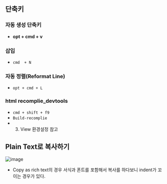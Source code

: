 ## 단축키

### 자동 생성 단축키
* **opt + cmd + v**

### 삽입
* `cmd  + N`

### 자동 정렬(Reformat Line)
* `opt + cmd + L`

### html recomplie_devtools
* `cmd + shift + f9`
* `Build-recomplie`
* 03. View 환경설정 참고

## Plain Text로 복사하기
![image](https://user-images.githubusercontent.com/39082893/111367699-56aa6e80-86d8-11eb-9959-438ab7613bca.png)
* Copy as rich text의 경우 서식과 폰트를 포함해서 복사를 하다보니 indent가 꼬이는 경우가 있다.
